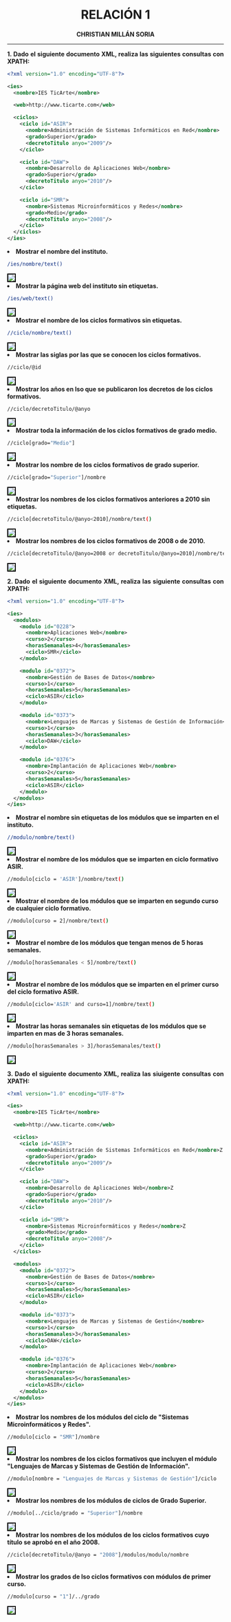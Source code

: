 <style>
  h1, h4{
    text-align: center;
    font-weight: bold;
    border: none;
    margin-bottom: 0px;
  }

  p{
    text-align: justify;
  }

  img{
    border: 2px solid black;
  }

  #ex{
    border: none;
  }
</style>

<h1>RELACIÓN 1</h1>

<h4>CHRISTIAN MILLÁN SORIA</h4>

<hr>

<p><b>1. Dado el siguiente documento XML, realiza las siguientes consultas con XPATH:</b></p>

```xml
<?xml version="1.0" encoding="UTF-8"?>

<ies>
  <nombre>IES TicArte</nombre>

  <web>http://www.ticarte.com</web>

  <ciclos>
    <ciclo id="ASIR">
      <nombre>Administración de Sistemas Informáticos en Red</nombre>
      <grado>Superior</grado>
      <decretoTitulo anyo="2009"/>
    </ciclo>

    <ciclo id="DAW">
      <nombre>Desarrollo de Aplicaciones Web</nombre>
      <grado>Superior</grado>
      <decretoTitulo anyo="2010"/>
    </ciclo>

    <ciclo id="SMR">
      <nombre>Sistemas Microinformáticos y Redes</nombre>
      <grado>Medio</grado>
      <decretoTitulo anyo="2008"/>
    </ciclo>
  </ciclos>
</ies>
```

<li><b>Mostrar el nombre del instituto.</b></li>

```bash
/ies/nombre/text()
```

<img src="img/1.png">

<li><b>Mostrar la página web del instituto sin etiquetas.</b></li>

```bash
/ies/web/text()
```

<img src="img/2.png">

<li><b>Mostrar el nombre de los ciclos formativos sin etiquetas.</b></li>

```bash
//ciclo/nombre/text()
```

<img src="img/3.png">

<li><b>Mostrar las siglas por las que se conocen los ciclos formativos.</b></li>

```bash
//ciclo/@id
```

<img src="img/4.png">

<li><b>Mostrar los años en lso que se publicaron los decretos de los ciclos formativos.</b></li>

```bash
//ciclo/decretoTitulo/@anyo
```

<img src="img/5.png">

<li><b>Mostrar toda la información de los ciclos formativos de grado medio.</b></li>

```bash
//ciclo[grado="Medio"]
```

<img src="img/6.png">

<li><b>Mostrar los nombre de los ciclos formativos de grado superior.</b></li>

```bash
//ciclo[grado="Superior"]/nombre
```

<img src="img/7.png">

<li><b>Mostrar los nombres de los ciclos formativos anteriores a 2010 sin etiquetas.</b></li>

```bash
//ciclo[decretoTitulo/@anyo<2010]/nombre/text()
```

<img src="img/8.png">

<li><b>Mostrar los nombres de los ciclos formativos de 2008 o de 2010.</b></li>

```bash
//ciclo[decretoTitulo/@anyo=2008 or decretoTitulo/@anyo=2010]/nombre/text()
```

<img src="img/9.png">

<p><b>2. Dado el siguiente documento XML, realiza las siguiente consultas con XPATH:</b></p>

```xml
<?xml version="1.0" encoding="UTF-8"?>

<ies>
  <modulos>
    <modulo id="0228">
      <nombre>Aplicaciones Web</nombre>
      <curso>2</curso>
      <horasSemanales>4</horasSemanales>
      <ciclo>SMR</ciclo>
    </modulo>

    <modulo id="0372">
      <nombre>Gestión de Bases de Datos</nombre>
      <curso>1</curso>
      <horasSemanales>5</horasSemanales>
      <ciclo>ASIR</ciclo>
    </modulo>

    <modulo id="0373">
      <nombre>Lenguajes de Marcas y Sistemas de Gestión de Información</nombre>
      <curso>1</curso>
      <horasSemanales>3</horasSemanales>
      <ciclo>DAW</ciclo>
    </modulo>

    <modulo id="0376">
      <nombre>Implantación de Aplicaciones Web</nombre>
      <curso>2</curso>
      <horasSemanales>5</horasSemanales>
      <ciclo>ASIR</ciclo>
    </modulo>
  </modulos>
</ies>
```

<li><b>Mostrar el nombre sin etiquetas de los módulos que se imparten en el instituto.</b></li>

```bash
//modulo/nombre/text()
```

<img src="img/10.png">

<li><b>Mostrar el nombre de los módulos que se imparten en ciclo formativo ASIR.</b></li>

```bash
//modulo[ciclo = 'ASIR']/nombre/text()
```

<img src="img/11.png">

<li><b>Mostrar el nombre de los módulos que se imparten en segundo curso de cualquier ciclo formativo.</b></li>

```bash
//modulo[curso = 2]/nombre/text()
```

<img src="img/12.png">

<li><b>Mostrar el nombre de los módulos que tengan menos de 5 horas semanales.</b></li>

```bash
//modulo[horasSemanales < 5]/nombre/text()
```

<img src="img/13.png">

<li><b>Mostrar el nombre de los módulos que se imparten en el primer curso del ciclo formativo ASIR.</b></li>

```bash
//modulo[ciclo='ASIR' and curso=1]/nombre/text()
```

<img src="img/14.png">

<li><b>Mostrar las horas semanales sin etiquetas de los módulos que se imparten en mas de 3 horas semanales.</b></li>

```bash
//modulo[horasSemanales > 3]/horasSemanales/text()
```

<img src="img/15.png">

<p><b>3. Dado el siguiente documento XML, realiza las siuigente consultas con XPATH:</b></p>

```xml
<?xml version="1.0" encoding="UTF-8"?>

<ies>
  <nombre>IES TicArte</nombre>

  <web>http://www.ticarte.com</web>

  <ciclos>
    <ciclo id="ASIR">
      <nombre>Administración de Sistemas Informáticos en Red</nombre>Z
      <grado>Superior</grado>
      <decretoTitulo anyo="2009"/>
    </ciclo>

    <ciclo id="DAW">
      <nombre>Desarrollo de Aplicaciones Web</nombre>Z
      <grado>Superior</grado>
      <decretoTitulo anyo="2010"/>
    </ciclo>

    <ciclo id="SMR">
      <nombre>Sistemas Microinformáticos y Redes</nombre>Z
      <grado>Medio</grado>
      <decretoTitulo anyo="2008"/>
    </ciclo>
  </ciclos>

  <modulos>
    <modulo id="0372">
      <nombre>Gestión de Bases de Datos</nombre>
      <curso>1</curso>
      <horasSemanales>5</horasSemanales>
      <ciclo>ASIR</ciclo>
    </modulo>

    <modulo id="0373">
      <nombre>Lenguajes de Marcas y Sistemas de Gestión</nombre>
      <curso>1</curso>
      <horasSemanales>3</horasSemanales>
      <ciclo>DAW</ciclo>
    </modulo>

    <modulo id="0376">
      <nombre>Implantación de Aplicaciones Web</nombre>
      <curso>2</curso>
      <horasSemanales>5</horasSemanales>
      <ciclo>ASIR</ciclo>
    </modulo>
  </modulos>
</ies>
```

<li><b>Mostrar los nombres de los módulos del ciclo de "Sistemas Microinformáticos y Redes".</b></li>

```bash
//modulo[ciclo = "SMR"]/nombre
```

<img src="img/16.png">

<li><b>Mostrar los nombres de los ciclos formativos que incluyen el módulo "Lenguajes de Marcas y Sistemas de Gestión de Información".</b></li>

```bash
//modulo[nombre = "Lenguajes de Marcas y Sistemas de Gestión"]/ciclo
```

<img src="img/17.png">

<li><b>Mostrar los nombres de los módulos de ciclos de Grado Superior.</b></li>

```bash
//modulo[../ciclo/grado = "Superior"]/nombre
```

<img src="img/18.png">

<li><b>Mostrar los nombres de los módulos de los ciclos formativos cuyo título se aprobó en el año 2008.</b></li>

```bash
//ciclo[decretoTitulo/@anyo = "2008"]/modulos/modulo/nombre
```

<img src="img/19.png">

<li><b>Mostrar los grados de lso ciclos formativos con módulos de primer curso.</b></li>

```bash
//modulo[curso = "1"]/../grado
```

<img src="img/20.png">